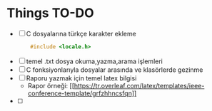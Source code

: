 # Things TO-DO
- [ ] C dosyalarına türkçe karakter ekleme
    ```c
        #include <locale.h>
    ```
- [ ] temel .txt dosya okuma,yazma,arama işlemleri
- [ ] C fonksiyonlarıyla dosyalar arasında ve klasörlerde gezinme
- [ ] Raporu yazmak için temel latex bilgisi
  - Rapor örneği: [[https://tr.overleaf.com/latex/templates/ieee-conference-template/grfzhhncsfqn]]
- [ ] 